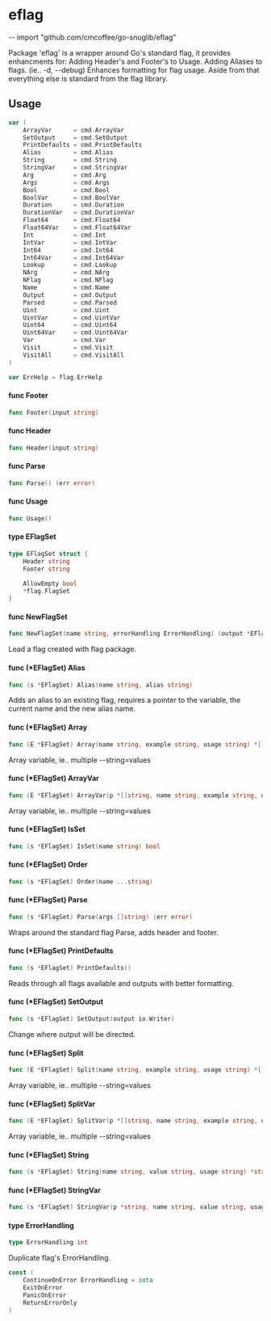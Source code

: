 # eflag
--
    import "github.com/cmcoffee/go-snuglib/eflag"

Package 'eflag' is a wrapper around Go's standard flag, it provides enhancments
for: Adding Header's and Footer's to Usage. Adding Aliases to flags. (ie.. -d,
--debug) Enhances formatting for flag usage. Aside from that everything else is
standard from the flag library.

## Usage

```go
var (
	ArrayVar      = cmd.ArrayVar
	SetOutput     = cmd.SetOutput
	PrintDefaults = cmd.PrintDefaults
	Alias         = cmd.Alias
	String        = cmd.String
	StringVar     = cmd.StringVar
	Arg           = cmd.Arg
	Args          = cmd.Args
	Bool          = cmd.Bool
	BoolVar       = cmd.BoolVar
	Duration      = cmd.Duration
	DurationVar   = cmd.DurationVar
	Float64       = cmd.Float64
	Float64Var    = cmd.Float64Var
	Int           = cmd.Int
	IntVar        = cmd.IntVar
	Int64         = cmd.Int64
	Int64Var      = cmd.Int64Var
	Lookup        = cmd.Lookup
	NArg          = cmd.NArg
	NFlag         = cmd.NFlag
	Name          = cmd.Name
	Output        = cmd.Output
	Parsed        = cmd.Parsed
	Uint          = cmd.Uint
	UintVar       = cmd.UintVar
	Uint64        = cmd.Uint64
	Uint64Var     = cmd.Uint64Var
	Var           = cmd.Var
	Visit         = cmd.Visit
	VisitAll      = cmd.VisitAll
)
```

```go
var ErrHelp = flag.ErrHelp
```

#### func  Footer

```go
func Footer(input string)
```

#### func  Header

```go
func Header(input string)
```

#### func  Parse

```go
func Parse() (err error)
```

#### func  Usage

```go
func Usage()
```

#### type EFlagSet

```go
type EFlagSet struct {
	Header string
	Footer string

	AllowEmpty bool
	*flag.FlagSet
}
```


#### func  NewFlagSet

```go
func NewFlagSet(name string, errorHandling ErrorHandling) (output *EFlagSet)
```
Load a flag created with flag package.

#### func (*EFlagSet) Alias

```go
func (s *EFlagSet) Alias(name string, alias string)
```
Adds an alias to an existing flag, requires a pointer to the variable, the
current name and the new alias name.

#### func (*EFlagSet) Array

```go
func (E *EFlagSet) Array(name string, example string, usage string) *[]string
```
Array variable, ie.. multiple --string=values

#### func (*EFlagSet) ArrayVar

```go
func (E *EFlagSet) ArrayVar(p *[]string, name string, example string, usage string)
```
Array variable, ie.. multiple --string=values

#### func (*EFlagSet) IsSet

```go
func (s *EFlagSet) IsSet(name string) bool
```

#### func (*EFlagSet) Order

```go
func (s *EFlagSet) Order(name ...string)
```

#### func (*EFlagSet) Parse

```go
func (s *EFlagSet) Parse(args []string) (err error)
```
Wraps around the standard flag Parse, adds header and footer.

#### func (*EFlagSet) PrintDefaults

```go
func (s *EFlagSet) PrintDefaults()
```
Reads through all flags available and outputs with better formatting.

#### func (*EFlagSet) SetOutput

```go
func (s *EFlagSet) SetOutput(output io.Writer)
```
Change where output will be directed.

#### func (*EFlagSet) Split

```go
func (E *EFlagSet) Split(name string, example string, usage string) *[]string
```
Array variable, ie.. multiple --string=values

#### func (*EFlagSet) SplitVar

```go
func (E *EFlagSet) SplitVar(p *[]string, name string, example string, usage string)
```
Array variable, ie.. multiple --string=values

#### func (*EFlagSet) String

```go
func (s *EFlagSet) String(name string, value string, usage string) *string
```

#### func (*EFlagSet) StringVar

```go
func (s *EFlagSet) StringVar(p *string, name string, value string, usage string)
```

#### type ErrorHandling

```go
type ErrorHandling int
```

Duplicate flag's ErrorHandling.

```go
const (
	ContinueOnError ErrorHandling = iota
	ExitOnError
	PanicOnError
	ReturnErrorOnly
)
```
